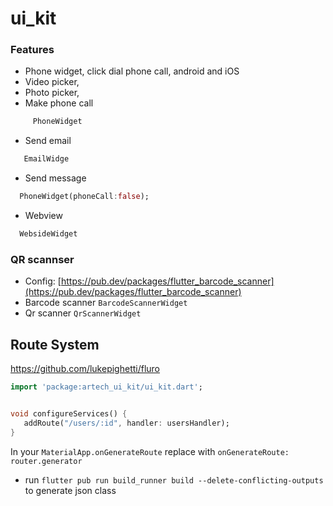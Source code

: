 # ui_kit

### Features

 - Phone widget, click dial phone call, android and iOS
 - Video picker,
 - Photo picker, 
 - Make phone call
```dart
     PhoneWidget
```
 - Send email
 ```dart
    EmailWidge
 ```
 - Send message
  ```dart
    PhoneWidget(phoneCall:false);
  ```
 - Webview
  ```dart
    WebsideWidget
   ```
 
 ### QR scannser
  - Config: [https://pub.dev/packages/flutter_barcode_scanner](https://pub.dev/packages/flutter_barcode_scanner)
  - Barcode scanner `BarcodeScannerWidget`
  - Qr scanner `QrScannerWidget`

## Route System
https://github.com/lukepighetti/fluro

```dart
import 'package:artech_ui_kit/ui_kit.dart';


void configureServices() {
   addRoute("/users/:id", handler: usersHandler);
}

```

In your `MaterialApp.onGenerateRoute` replace with `onGenerateRoute: router.generator`

- run `flutter pub run build_runner build --delete-conflicting-outputs` to generate json class
